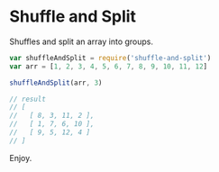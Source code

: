 # Shuffle and Split 

Shuffles and split an array into groups. 

```javascript
var shuffleAndSplit = require('shuffle-and-split')
var arr = [1, 2, 3, 4, 5, 6, 7, 8, 9, 10, 11, 12]

shuffleAndSplit(arr, 3) 

// result 
// [
//   [ 8, 3, 11, 2 ], 
//   [ 1, 7, 6, 10 ], 
//   [ 9, 5, 12, 4 ]
// ]
```

Enjoy. 